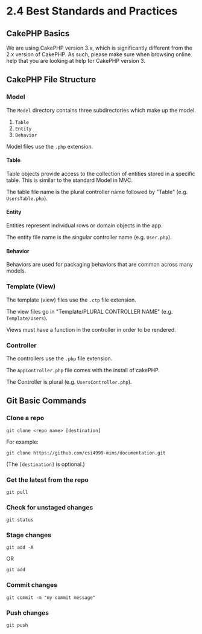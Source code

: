 # 2.4 Best Standards and Practices #

## CakePHP Basics ##

We are using CakePHP version 3.x, which is significantly different
from the 2.x version of CakePHP.  As such, please make sure when
browsing online help that you are looking at help for CakePHP version
3.

## CakePHP File Structure ##

### Model ###

The `Model` directory contains three subdirectories which make up the
model.

1. `Table`
2. `Entity`
3. `Behavior`

Model files use the `.php` extension.

#### Table ####

Table objects provide access to the collection of entities stored in a
specific table.  This is similar to the standard Model in MVC.

The table file name is the plural controller name followed by "Table"
(e.g. `UsersTable.php`).

#### Entity ####

Entities represent individual rows or domain objects in the app.

The entity file name is the singular controller name
(e.g. `User.php`).

#### Behavior ####

Behaviors are used for packaging behaviors that are common across many
models.

### Template (View) ###

The template (view) files use the `.ctp` file extension.

The view files go in "Template/PLURAL CONTROLLER NAME"
(e.g. `Template/Users`).

Views must have a function in the controller in order to be rendered.

### Controller ###

The controllers use the `.php` file extension.

The `AppController.php` file comes with the install of cakePHP.

The Controller is plural (e.g. `UsersController.php`).

## Git Basic Commands ##

### Clone a repo ###

```
git clone <repo name> [destination]
```

For example:

```
git clone https://github.com/csi4999-mims/documentation.git
```

(The `[destination]` is optional.)

### Get the latest from the repo ###

```
git pull
```

### Check for unstaged changes ###

```
git status
```

### Stage changes ###

```
git add -A
```

OR

```
git add
```

### Commit changes ###

```
git commit -m "my commit message"
```

### Push changes ###

```
git push
```
